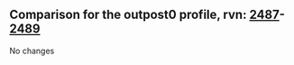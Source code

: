 ## Comparison for the outpost0 profile, rvn: [2487](https://github.com/PRO100KatYT/FortniteProfileRevisions/tree/main/profiles/outpost0/2487%20outpost0.json)-[2489](https://github.com/PRO100KatYT/FortniteProfileRevisions/tree/main/profiles/outpost0/2489%20outpost0.json)

No changes
